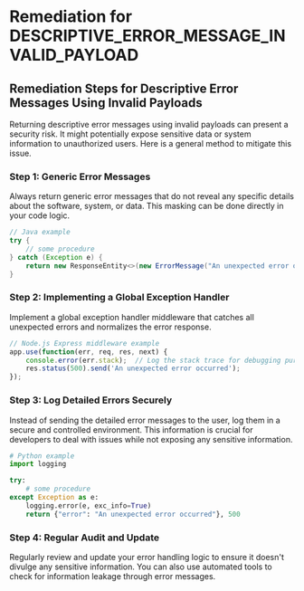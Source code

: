 # Remediation for DESCRIPTIVE_ERROR_MESSAGE_INVALID_PAYLOAD

## Remediation Steps for Descriptive Error Messages Using Invalid Payloads

Returning descriptive error messages using invalid payloads can present a security risk. It might potentially expose sensitive data or system information to unauthorized users. Here is a general method to mitigate this issue.

### Step 1: Generic Error Messages
Always return generic error messages that do not reveal any specific details about the software, system, or data. This masking can be done directly in your code logic.

```java
// Java example
try {
    // some procedure
} catch (Exception e) {
    return new ResponseEntity<>(new ErrorMessage("An unexpected error occurred"), HttpStatus.INTERNAL_SERVER_ERROR);
}
```

### Step 2: Implementing a Global Exception Handler
Implement a global exception handler middleware that catches all unexpected errors and normalizes the error response.

```javascript
// Node.js Express middleware example
app.use(function(err, req, res, next) {
    console.error(err.stack);  // Log the stack trace for debugging purposes.
    res.status(500).send('An unexpected error occurred');
});
```

### Step 3: Log Detailed Errors Securely
Instead of sending the detailed error messages to the user, log them in a secure and controlled environment. This information is crucial for developers to deal with issues while not exposing any sensitive information.

```python
# Python example
import logging

try:
    # some procedure
except Exception as e:
    logging.error(e, exc_info=True)
    return {"error": "An unexpected error occurred"}, 500
```

### Step 4: Regular Audit and Update
Regularly review and update your error handling logic to ensure it doesn't divulge any sensitive information. You can also use automated tools to check for information leakage through error messages.